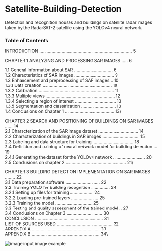 # Satellite-Building-Detection
Detection and recognition houses and buildings on satellite radar images taken by the RadarSAT-2 satellite using the YOLOv4 neural network.



### Table of Contents  
INTRODUCTION ........................................................................... 5
 
CHAPTER 1 ANALYZING AND PROCESSING SAR IMAGES ..... 6

1.1 General information about SAR ............................... 6 \
1.2 Characteristics of SAR images ................................ 9\
1.3 Enhancement and preprocessing of SAR images .. 10\
1.3.1 Data creation ........................................................ 10\
1.3.2 Calibration ............................................................. 11\
1.3.3 Multiple views ........................................................ 12\
1.3.4 Selecting a region of interest ................................. 13\
1.3.5 Segmentation and classification ............................ 13\
1.4 Conclusions on Chapter 1 ........................................ 13\

CHAPTER 2 SEARCH AND POSITIONING OF BUILDINGS ON SAR IMAGES ...... 14\
2.1 Characterization of the SAR image dataset ................................ 14\
2.2 Characterization of buildings in SAR images .............................. 15\
2.3 Labeling and data structure for training ................................. 18\
2.4 Definition and training of neural network model for building detection ... 19\
2.4.1 Generating the dataset for the YOLOv4 network .......................... 20\
2.5 Conclusions on chapter 2 ................................................. 21\

CHAPTER 3 BUILDING DETECTION IMPLEMENTATION ON SAR IMAGES ........ 22\
3.1 Data preparation software ............................ 22\
3.2 Training YOLO for building recognition ............... 24\
   3.2.1 Setting up files for training ................... 24\
   3.2.2 Loading pre-trained layers ...................... 25\
   3.2.3 Training the model .............................. 25\
3.3 Testing and quality assessment of the trained model .. 27\
3.4 Conclusions on Chapter 3 ............................. 30\
CONCLUSION ....................................................... 31\
LIST OF SOURCES USED ............................................. 32\
APPENDIX A ....................................................... 33\
APPENDIX B ....................................................... 34\


![image](https://github.com/egbusko/Satellite-Building-Detection/assets/60915234/b2ef66f7-0d0a-43c7-9833-52fa6964a63d)
input image example
